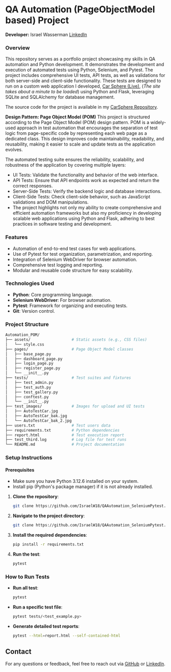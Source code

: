 # QA Automation (PageObjectModel based) Project
**Developer:** Israel Wasserman [LinkedIn](https://www.linkedin.com/in/israel-wasserman/)

### Overview
This repository serves as a portfolio project showcasing my skills in QA automation and Python development. It demonstrates the development and execution of automated tests using Python, Selenium, and Pytest. The project includes comprehensive UI tests, API tests, as well as validations for both server-side and client-side functionality. These tests are designed to run on a custom web application I developed, [Car Sphere (Live)](https://carsphere.onrender.com/), (*The site takes about a minute to be loaded*) using Python and Flask, leveraging SQLite and SQLAlchemy for database management.

The source code for the project is available in my [CarSphere Repository](https://github.com/IsraelW18/CarSphere.git).

**Design Pattern: Page Object Model (POM)**
This project is structured according to the Page Object Model (POM) design pattern. POM is a widely-used approach in test automation that encourages the separation of test logic from page-specific code by representing each web page as a dedicated class. This design improves code maintainability, readability, and reusability, making it easier to scale and update tests as the application evolves.

The automated testing suite ensures the reliability, scalability, and robustness of the application by covering multiple layers:
- UI Tests: Validate the functionality and behavior of the web interface.
- API Tests: Ensure that API endpoints work as expected and return the correct responses.
- Server-Side Tests: Verify the backend logic and database interactions.
- Client-Side Tests: Check client-side behavior, such as JavaScript validations and DOM manipulations.
- The project highlights not only my ability to create comprehensive and efficient automation frameworks but also my proficiency in developing scalable web applications using Python and Flask, adhering to best practices in software testing and development.

### Features
- Automation of end-to-end test cases for web applications.
- Use of Pytest for test organization, parametrization, and reporting.
- Integration of Selenium WebDriver for browser automation.
- Comprehensive test logging and reporting.
- Modular and reusable code structure for easy scalability.

### Technologies Used
- **Python**: Core programming language.
- **Selenium WebDriver**: For browser automation.
- **Pytest**: Framework for organizing and executing tests.
- **Git**: Version control.

### Project Structure

```bash
Automation_POM/
├── assets/                  # Static assets (e.g., CSS files)
│   └── style.css
├── pages/                   # Page Object Model classes
│   ├── base_page.py
│   ├── dashboard_page.py
│   ├── login_page.py
│   ├── register_page.py
│   └── __init__.py
├── tests/                   # Test suites and fixtures
│   ├── test_admin.py
│   ├── test_auth.py
│   ├── test_gallery.py
│   ├── conftest.py
│   └── __init__.py
├── test_images/             # Images for upload and UI tests
│   ├── AutoTestCar.jpg
│   ├── AutoTestCar_bak.jpg
│   └── AutoTestCar_bak_2.jpg
├── users.txt                # Test users data
├── requirements.txt         # Python dependencies
├── report.html              # Test execution report
├── test_third.log           # Log file for test runs
└── README.md                # Project documentation
```

### Setup Instructions

#### Prerequisites
- Make sure you have Python 3.12.6 installed on your system.
- Install pip (Python's package manager) if it is not already installed.

1. **Clone the repository**:
   ```bash
   git clone https://github.com/IsraelW18/QAAutomation_SeleniumPytest.git

2. **Navigate to the project directory**:
   ```bash
   git clone https://github.com/IsraelW18/QAAutomation_SeleniumPytest.git
   
3. **Install the required dependencies**:
   ```bash
   pip install -r requirements.txt

4. **Run the test**:
   ```bash
   pytest

### How to Run Tests
*  **Run all test**:
   ```bash
   pytest

*  **Run a specific test file**:
   ```bash
   pytest tests/<test_example.py>

*  **Generate detailed test reports**:
   ```bash
   pytest --html=report.html --self-contained-html

## Contact
For any questions or feedback, feel free to reach out via [GitHub](https://github.com/IsraelW18) or [LinkedIn](https://www.linkedin.com/in/israel-wasserman/).